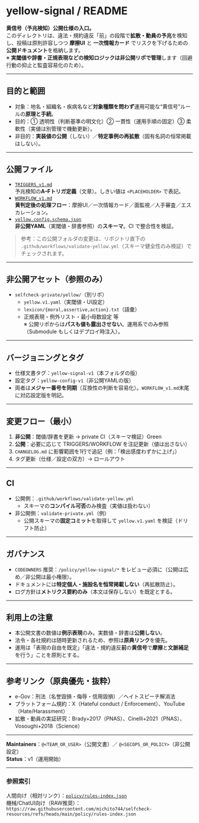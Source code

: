 # yellow-signal / README

**黄信号（予兆検知）公開仕様の入口。**  
このディレクトリは、違法・規約違反「前」の段階で**拡散・動員の予兆**を検知し、投稿は原則許容しつつ **摩擦UI** と **一次情報カード** でリスクを下げるための**公開ドキュメント**を格納します。  
※ **実閾値や辞書・正規表現などの検知ロジックは非公開リポで管理**します（回避行動の抑止と監査容易化のため）。

---

## 目的と範囲
- 対象：地名・組織名・疾病名など**対象種類を問わず**運用可能な“黄信号”ルールの**原理と手続**。
- 目的：① 透明性（判断基準の明文化）② 一貫性（運用手順の固定）③ 柔軟性（実値は別管理で機動更新）。
- 非目的：**実装値の公開**（しない）／**特定事例の再拡散**（固有名詞の恒常掲載はしない）。

---

## 公開ファイル
- [`TRIGGERS_v1.md`](./TRIGGERS_v1.md)  
  予兆検知の**A–Fトリガ定義**（文章）。しきい値は `<PLACEHOLDER>` で表記。
- [`WORKFLOW_v1.md`](./WORKFLOW_v1.md)  
  **黄判定後の処理フロー**：摩擦UI／一次情報カード／面監視／人手審査／エスカレーション。
- [`yellow.config.schema.json`](./yellow.config.schema.json)  
  **非公開YAML**（実閾値・辞書参照）の**スキーマ**。CI で整合性を検証。

> 参考：この公開フォルダの変更は、リポジトリ直下の  
> `.github/workflows/validate-yellow.yml`（スキーマ健全性のみ検証）でチェックされます。

---

## 非公開アセット（参照のみ）
- `selfcheck-private/yellow/`（別リポ）
  - `yellow.v1.yaml`（実閾値・UI設定）
  - `lexicon/{moral,assertive,action}.txt`（語彙）
  - 正規表現・例外リスト・最小母数設定 等  
  ※ 公開リポからは**パスも値も露出させない**。運用系でのみ参照（Submodule もしくはデプロイ時注入）。

---

## バージョニングとタグ
- 仕様文書タグ：`yellow-signal-v1`（本フォルダの版）  
- 設定タグ：`yellow-config-v1`（非公開YAMLの版）  
- 両者は**メジャー番号を同期**（互換性の判断を容易化）。`WORKFLOW_v1.md`末尾に対応設定版を明記。

---

## 変更フロー（最小）
1. **非公開**：閾値/辞書を更新 → private CI（スキーマ検証）Green  
2. **公開**：必要に応じて TRIGGERS/WORKFLOW を注記更新（値は出さない）  
3. `CHANGELOG.md` に影響範囲を1行で追記（例：「検出感度わずかに上げ」）  
4. タグ更新（仕様／設定の双方）→ ロールアウト

---

## CI
- 公開側：`.github/workflows/validate-yellow.yml`  
  - スキーマの**コンパイル可否**のみ検査（実値は扱わない）
- 非公開側：`validate-private.yml`（例）  
  - 公開スキーマの**固定コミット**を取得して `yellow.v1.yaml` を検証（ドリフト防止）

---

## ガバナンス
- `CODEOWNERS` 推奨：`/policy/yellow-signal/*` をレビュー必須に（公開は広め／非公開は最小権限）。
- ドキュメントには**特定個人・施設名を恒常掲載しない**（再拡散防止）。
- ログ方針は**メトリクス要約のみ**（本文は保存しない）を既定とする。

---

## 利用上の注意
- 本公開文書の数値は**例示表現**のみ。実数値・辞書は**公開しない**。  
- 法令・各社規約は随時更新されるため、参照は**原典リンク**を優先。  
- 運用は「表現の自由を既定」「違法・規約違反**前**の**黄信号**で**摩擦**と**文脈補足**を行う」ことを原則とする。

---

## 参考リンク（原典優先・抜粋）
- e-Gov：刑法（名誉毀損・侮辱・信用毀損）／ヘイトスピーチ解消法  
- プラットフォーム規約：X（Hateful conduct / Enforcement）、YouTube（Hate/Harassment）  
- 拡散・動員の実証研究：Brady+2017（PNAS）、Cinelli+2021（PNAS）、Vosoughi+2018（Science）

---

**Maintainers**：`@<TEAM_OR_USER>`（公開文書）／ `@<SECOPS_OR_POLICY>`（非公開設定）  
**Status**：v1（運用開始）

---

### 参照索引
人間向け（相対リンク）：[`policy/rules-index.json`](../rules-index.json)  
機械/ChatUI向け（RAW推奨）：  
`https://raw.githubusercontent.com/michito744/selfcheck-resources/refs/heads/main/policy/rules-index.json`
